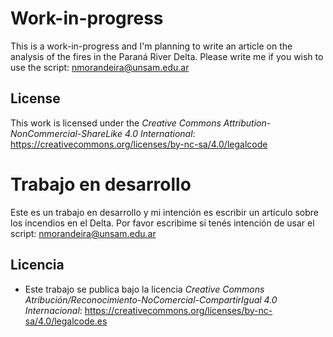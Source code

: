 # Work-in-progress
This is a work-in-progress and I'm planning to write an article on the analysis of the fires in the Paraná River Delta. Please write me if you wish to use the script: nmorandeira@unsam.edu.ar

## License
This work is licensed under the _Creative Commons Attribution-NonCommercial-ShareLike 4.0 International_: https://creativecommons.org/licenses/by-nc-sa/4.0/legalcode


# Trabajo en desarrollo
Este es un trabajo en desarrollo y mi intención es escribir un artículo sobre los incendios en el Delta. Por favor escribime si tenés intención de usar el script: nmorandeira@unsam.edu.ar

## Licencia
- Este trabajo se publica bajo la licencia _Creative Commons Atribución/Reconocimiento-NoComercial-CompartirIgual 4.0 Internacional_: https://creativecommons.org/licenses/by-nc-sa/4.0/legalcode.es
